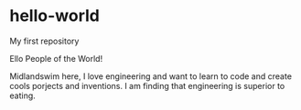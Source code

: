# hello-world
My first repository

Ello People of the World!

Midlandswim here, I love engineering and want to learn to code and create cools porjects and inventions. 
I am finding that engineering is superior to eating. 
